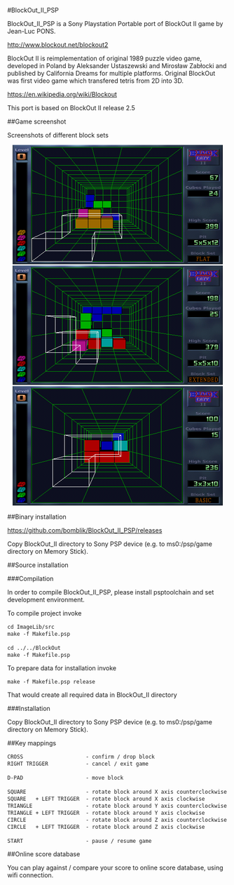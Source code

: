 #BlockOut_II_PSP

BlockOut_II_PSP is a Sony Playstation Portable port of BlockOut II game by Jean-Luc PONS.

http://www.blockout.net/blockout2

BlockOut II is reimplementation of original 1989 puzzle video game, developed in Poland by
Aleksander Ustaszewski and Mirosław Zabłocki and published by California Dreams for multiple
platforms. Original BlockOut was first video game which transfered tetris from 2D into 3D.

https://en.wikipedia.org/wiki/Blockout

This port is based on BlockOut II release 2.5

##Game screenshot

Screenshots of different block sets

<p align="center">
  <img src="Screenshots/flat_fun_screenshot.png" width="480"/>
  <img src="Screenshots/out_of_control_screenshot.png" width="480"/>
  <img src="Screenshots/3d_mania_screenshot.png" width="480"/>
</p>

##Binary installation

https://github.com/bomblik/BlockOut_II_PSP/releases

Copy BlockOut_II directory to Sony PSP device
(e.g. to ms0:/psp/game directory on Memory Stick).

##Source installation

###Compilation

In order to compile BlockOut_II_PSP, please install psptoolchain
and set development environment.

To compile project invoke

    cd ImageLib/src
    make -f Makefile.psp

    cd ../../BlockOut
    make -f Makefile.psp

To prepare data for installation invoke

    make -f Makefile.psp release

That would create all required data in BlockOut_II directory

###Installation

Copy BlockOut_II directory to Sony PSP device
(e.g. to ms0:/psp/game directory on Memory Stick).

##Key mappings

    CROSS                    - confirm / drop block
    RIGHT TRIGGER            - cancel / exit game

    D-PAD                    - move block

    SQUARE                   - rotate block around X axis counterclockwise
    SQUARE   + LEFT TRIGGER  - rotate block around X axis clockwise
    TRIANGLE                 - rotate block around Y axis counterclockwise
    TRIANGLE + LEFT TRIGGER  - rotate block around Y axis clockwise
    CIRCLE                   - rotate block around Z axis counterclockwise
    CIRCLE   + LEFT TRIGGER  - rotate block around Z axis clockwise

    START                    - pause / resume game

##Online score database

You can play against / compare your score to online score database, using wifi connection.


